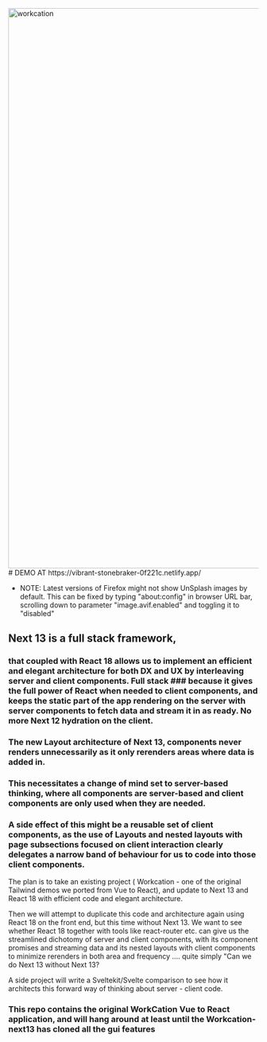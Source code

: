 <img width="1126" alt="workcation" src="https://user-images.githubusercontent.com/1424640/211996581-f3fd3cee-5192-486a-85c7-57b30b1c0371.png">
# DEMO AT https://vibrant-stonebraker-0f221c.netlify.app/


* NOTE: Latest versions of Firefox might not show UnSplash images by default. This can be fixed by typing "about:config" in browser URL bar, scrolling down to parameter "image.avif.enabled" and toggling it to "disabled"

## Next 13 is a full stack framework,

### that coupled with React 18 allows us to implement an efficient and elegant architecture for both DX and UX by interleaving server and client components. Full stack ### because it gives the full power of React when needed to  client components, and keeps the static part of the app rendering on the server with server components to fetch data and stream it in as ready. No more Next 12  hydration on the client.

### The new Layout architecture of Next 13, components never renders unnecessarily as it only rerenders areas where data is added in.

### This necessitates a change of mind set to server-based thinking, where all components are server-based and client components are only used when they are needed.

### A side effect of this might be a reusable set of client components, as the use of Layouts and nested layouts with page subsections focused on client interaction clearly delegates a narrow band of behaviour for us to code into those client components.

The plan is to take an existing project ( Workcation - one of the original Tailwind demos we ported from Vue to React), and update to Next 13 and React 18 with efficient code and elegant architecture.

Then we will attempt to duplicate this code and architecture again using React 18 on the front end, but this time without Next 13. We want to see whether React 18 together with tools like react-router etc. can give us the streamlined dichotomy of server and client components, with its component promises and streaming data and its nested layouts with client components to minimize rerenders in both area and frequency .... quite simply "Can we do Next 13 without Next 13?

A side project will write a Sveltekit/Svelte comparison to see how it architects this forward way of thinking about server - client code.


### This repo contains the original WorkCation Vue to React application, and will hang around at least until the Workcation-next13 has cloned all the gui features
